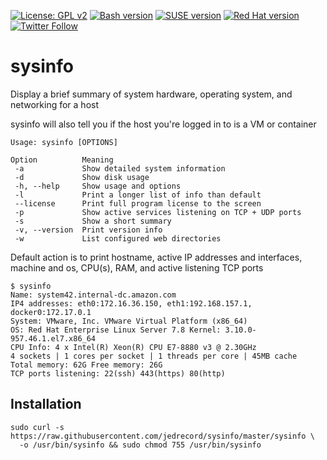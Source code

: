 [![License: GPL v2](https://img.shields.io/badge/License-GPL%20v2-blue.svg)](https://www.gnu.org/licenses/old-licenses/gpl-2.0.en.html)
[![Bash version](https://img.shields.io/badge/Bash-v4-4EAA25?logo=GNU-bash)](https://github.com/jedrecord/sysinfo)
[![SUSE version](https://img.shields.io/badge/SLE-11+-73BA25?logo=openSUSE)](https://github.com/jedrecord/sysinfo)
[![Red Hat version](https://img.shields.io/badge/RHEL-7.1+-EE0000?logo=Red-Hat)](https://github.com/jedrecord/sysinfo)
[![Twitter Follow](https://img.shields.io/twitter/follow/jedrecord?label=follow&style=social)](https://twitter.com/jedrecord)

# sysinfo
Display a brief summary of system hardware, operating system, and networking for a host

sysinfo will also tell you if the host you're logged in to is a VM or container

```
Usage: sysinfo [OPTIONS]

Option          Meaning
 -a             Show detailed system information
 -d             Show disk usage
 -h, --help     Show usage and options
 -l             Print a longer list of info than default
 --license      Print full program license to the screen
 -p             Show active services listening on TCP + UDP ports
 -s             Show a short summary
 -v, --version  Print version info
 -w             List configured web directories
```

Default action is to print hostname, active IP addresses and interfaces, machine and os, CPU(s), RAM, and active listening TCP ports

```
$ sysinfo
Name: system42.internal-dc.amazon.com
IP4 addresses: eth0:172.16.36.150, eth1:192.168.157.1, docker0:172.17.0.1
System: VMware, Inc. VMware Virtual Platform (x86_64)
OS: Red Hat Enterprise Linux Server 7.8 Kernel: 3.10.0-957.46.1.el7.x86_64
CPU Info: 4 x Intel(R) Xeon(R) CPU E7-8880 v3 @ 2.30GHz
4 sockets | 1 cores per socket | 1 threads per core | 45MB cache
Total memory: 62G Free memory: 26G
TCP ports listening: 22(ssh) 443(https) 80(http)
```

## Installation
```
sudo curl -s https://raw.githubusercontent.com/jedrecord/sysinfo/master/sysinfo \
  -o /usr/bin/sysinfo && sudo chmod 755 /usr/bin/sysinfo
```
